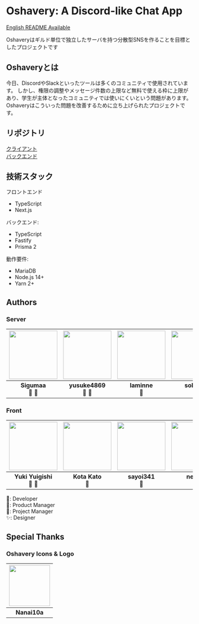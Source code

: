 # Oshavery: A Discord-like Chat App

[English README Available](https://github.com/Undecided-Discord/Oshavery/blob/main/README-en.md)

Oshaveryはギルド単位で独立したサーバを持つ分散型SNSを作ることを目標としたプロジェクトです

## Oshaveryとは
今日、DiscordやSlackといったツールは多くのコミュニティで使用されています。 しかし、権限の調整やメッセージ件数の上限など無料で使える枠に上限があり、学生が主体となったコミュニティでは使いにくいという問題があります。  
Oshaveryはこういった問題を改善するために立ち上げられたプロジェクトです。

## リポジトリ
[クライアント](https://github.com/Undecided-Discord/Oshavery-Front)  
[バックエンド](https://github.com/Undecided-Discord/Oshavery-Server)

## 技術スタック
フロントエンド  
- TypeScript
- Next.js  

バックエンド:  
  - TypeScript
  - Fastify
  - Prisma 2

動作要件:
- MariaDB
- Node.js 14+
- Yarn 2+

## Authors
### Server
|  <img src="https://github.com/sigumaa.png" width="130px"> | <img src="https://github.com/yusuke4869.png" width="130px"> | <img src="https://github.com/laminne.png" width="130px"> | <img src="https://github.com/sobonn.png" width="130px"> |
| :--------: | :--------: | :--------: | :---: |
| **Sigumaa**<br>👔 🔧 | **yusuke4869**<br>🧢 🔧 | **laminne**<br>🔧 | **sobonn**<br>🔧 |  
### Front
|  <a href="https://github.com/YukiYuigishi"><img src="https://github.com/YukiYuigishi.png" width="130px"></a> | <a href="https://github.com/kato-k"><img src="https://github.com/kat0h.png" width="130px"></a> | <a href="https://github.com/sayoi341"><img src="https://github.com/sayoi341.png" width="130px"></a> | <a href="https://github.com/nekosan00"><img src="https://github.com/nekosan00.png" width="130px"></a> |
| :--------: | :--------: | :--------: | :---: |
| **Yuki Yuigishi**<br>👔 🔧 | **Kota Kato**<br>🔧 | **sayoi341**<br>🔧 | **nekoP**<br>✨ |


🔧: Developer  
🧢: Product Manager  
👔: Project Manager  
✨: Designer  

## Special Thanks

### Oshavery Icons & Logo

|  <img src="https://github.com/Nanai10a.png" width="110px"> |
| :--------: |
| **Nanai10a**<br> |
